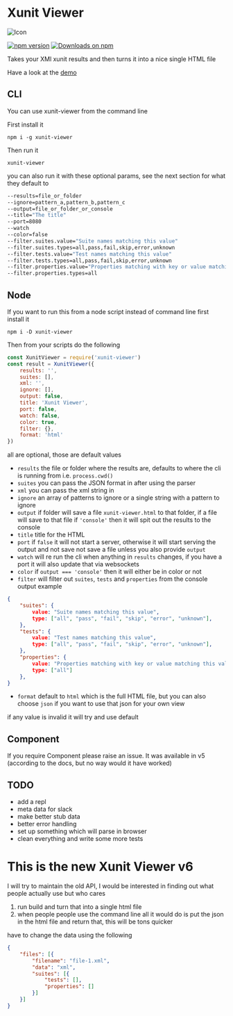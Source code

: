 # Xunit Viewer

![Icon](https://raw.githubusercontent.com/lukejpreston/xunit-viewer/master/XunitViewerIcon.png)

[![npm version](https://badge.fury.io/js/xunit-viewer.svg)](https://badge.fury.io/js/xunit-viewer)
[![Downloads on npm](http://img.shields.io/npm/dm/xunit-viewer.svg)](https://www.npmjs.com/package/xunit-viewer)

Takes your XMl xunit results and then turns it into a nice single HTML file

Have a look at the [demo](https://lukejpreston.github.io/xunit-viewer/)

## CLI

You can use xunit-viewer from the command line

First install it

`npm i -g xunit-viewer`

Then run it

`xunit-viewer`

you can also run it with these optional params, see the next section for what they default to

```bash
--results=file_or_folder
--ignore=pattern_a,pattern_b,pattern_c
--output=file_or_folder_or_console
--title="The title"
--port=8080
--watch
--color=false
--filter.suites.value="Suite names matching this value"
--filter.suites.types=all,pass,fail,skip,error,unknown
--filter.tests.value="Test names matching this value"
--filter.tests.types=all,pass,fail,skip,error,unknown
--filter.properties.value="Properties matching with key or value matching this value"
--filter.properties.types=all
```

## Node

If you want to run this from a node script instead of command line first install it

`npm i -D xunit-viewer`

Then from your scripts do the following

```js
const XunitViewer = require('xunit-viewer')
const result = XunitViewer({
    results: '',
    suites: [],
    xml: '',
    ignore: [],
    output: false,
    title: 'Xunit Viewer',
    port: false,
    watch: false,
    color: true,
    filter: {},
    format: 'html'
})
```

all are optional, those are default values

* `results` the file or folder where the results are, defaults to where the cli is running from i.e. `process.cwd()`
* `suites` you can pass the JSON format in after using the parser
* `xml` you can pass the xml string in
* `ignore` an array of patterns to ignore or a single string with a pattern to ignore
* `output` if folder will save a file `xunit-viewer.html` to that folder, if a file will save to that file if `'console'` then it will spit out the results to the console
* `title` title for the HTML
* `port` if `false` it will not start a server, otherwise it will start serving the output and not save not save a file unless you also provide `output`
* `watch` will re run the cli when anything in `results` changes, if you have a port it will also update that via websockets
* `color` if `output === 'console'` then it will either be in color or not
* `filter` will filter out `suites`, `tests` and `properties` from the console output example
```json
{
    "suites": {
        value: "Suite names matching this value",
        type: ["all", "pass", "fail", "skip", "error", "unknown"],
    },
    "tests": {
        value: "Test names matching this value",
        type: ["all", "pass", "fail", "skip", "error", "unknown"],
    },
    "properties": {
        value: "Properties matching with key or value matching this value",
        type: ["all"]
    },
}
```
* `format` default to `html` which is the full HTML file, but you can also choose `json` if you want to use that json for your own view

if any value is invalid it will try and use default

## Component

If you require Component please raise an issue. It was available in v5 (according to the docs, but no way would it have worked)

## TODO

* add a repl
* meta data for slack
* make better stub data
* better error handling
* set up something which will parse in browser
* clean everything and write some more tests

# This is the new Xunit Viewer v6

I will try to maintain the old API, I would be interested in finding out what people actually use but who cares

1. run build and turn that into a single html file
2. when people people use the command line all it would do is put the json in the html file and return that, this will be tons quicker

have to change the data using the following

```json
{
    "files": [{
        "filename": "file-1.xml",
        "data": "xml",
        "suites": [{
            "tests": [],
            "properties": []
        }]
    }]
}
```